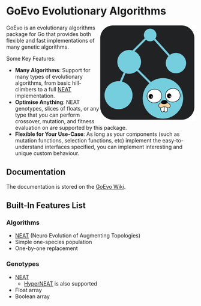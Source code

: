 # GoEvo Evolutionary Algorithms
<img src="./PACKAGE_ART/icon-background.svg" width=256 align="right"/>

GoEvo is an evolutionary algorithms package for Go that provides both flexible and fast implementations of many genetic algorithms.

Some Key Features:
- **Many Algorithms**: Support for many types of evolutionary algorithms, from basic hill-climbers to a full [NEAT](https://nn.cs.utexas.edu/downloads/papers/stanley.ec02.pdf) implementation.
- **Optimise Anything**: NEAT genotypes, slices of floats, or any type that you can perform crossover, mutation, and fitness evaluation on are supported by this package.
- **Flexible for Your Use-Case**: As long as your components (such as mutation functions, selection functions, etc) implement the easy-to-understand interfaces specified, you can implement interesting and unique custom behaviour.

## Documentation
The documentation is stored on the [GoEvo Wiki](https://github.com/JoshPattman/goevo/wiki).

## Built-In Features List
### Algorithms
- [NEAT](https://nn.cs.utexas.edu/downloads/papers/stanley.ec02.pdf) (Neuro Evolution of Augmenting Topologies)
- Simple one-species population
- One-by-one replacement

### Genotypes
- [NEAT](https://nn.cs.utexas.edu/downloads/papers/stanley.ec02.pdf)
  	- [HyperNEAT](https://axon.cs.byu.edu/~dan/778/papers/NeuroEvolution/stanley3**.pdf) is also supported
- Float array
- Boolean array
